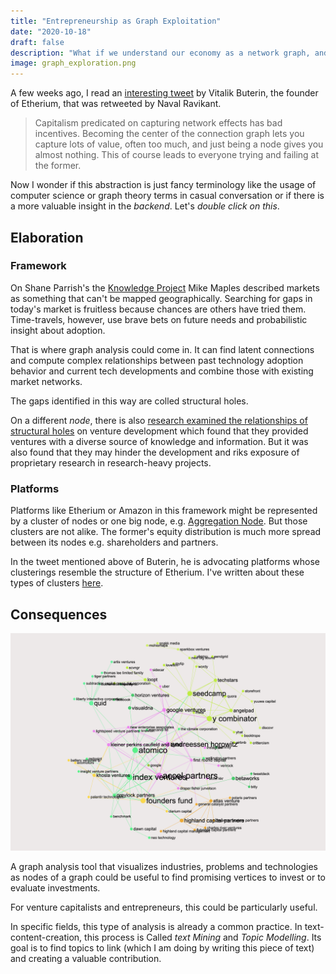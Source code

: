 ```yaml
---
title: "Entrepreneurship as Graph Exploitation"
date: "2020-10-18"
draft: false
description: "What if we understand our economy as a network graph, and what does this powerful metaphor give us?"
image: graph_exploration.png
---
```


A few weeks ago, I read an [interesting tweet](https://twitter.com/VitalikButerin/status/1229888976212779009) by Vitalik Buterin, the founder of Etherium, that was retweeted by Naval Ravikant.

> Capitalism predicated on capturing network effects has bad incentives. Becoming the center of the connection graph lets you capture lots of value, often too much, and just being a node gives you almost nothing. This of course leads to everyone trying and failing at the former.

Now I wonder if this abstraction is just fancy terminology like the usage of computer science or graph theory terms in casual conversation or if there is a more valuable insight in the _backend_. Let's _double click on this_.

## Elaboration

### Framework

On Shane Parrish's the [Knowledge Project](https://fs.blog/knowledge-project/mike-maples/) Mike Maples described markets as something that can't be mapped geographically. Searching for gaps in today's market is fruitless because chances are others have tried them. Time-travels, however, use brave bets on future needs and probabilistic insight about adoption.

That is where graph analysis could come in. It can find latent connections and compute complex relationships between past technology adoption behavior and current tech developments and combine those with existing market networks.

The gaps identified in this way are colled structural holes.

On a different _node_, there is also [research examined the relationships of structural holes](<https://timreview.ca/article/828#:~:text=In%20a%20new%20venture%2C%20an,of%20knowledge%20and%20resource%20gathering.&text=When%20an%20entrepreneur%20acts%20as,hole%20(Burt%2C%202000).>) on venture development which found that they provided ventures with a diverse source of knowledge and information. But it was also found that they may hinder the development and riks exposure of proprietary research in research-heavy projects.

### Platforms

Platforms like Etherium or Amazon in this framework might be represented by a cluster of nodes or one big node, e.g. [Aggregation Node](link_generated_on_download). But those clusters are not alike. The former's equity distribution is much more spread between its nodes e.g. shareholders and partners.

In the tweet mentioned above of Buterin, he is advocating platforms whose clusterings resemble the structure of Etherium. I've written about these types of clusters [here](/blog/decentralized-autonomous-organizations-in-open-source).

## Consequences

![](graph_exploration.png)

A graph analysis tool that visualizes industries, problems and technologies as nodes of a graph could be useful to find promising vertices to invest or to evaluate investments.

For venture capitalists and entrepreneurs, this could be particularly useful.

In specific fields, this type of analysis is already a common practice. In text-content-creation, this process is Called _text Mining_ and _Topic Modelling_. Its goal is to find topics to link (which I am doing by writing this piece of text) and creating a valuable contribution.

<!-- I originally wrote this on RemNote.io, a startup I am building. To read the RemNote version click [here](). -->
